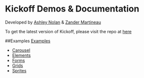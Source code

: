 # Kickoff Demos & Documentation

Developed by [Ashley Nolan](https://github.com/dragongraphics) & [Zander Martineau](https://github.com/mrmartineau)

To get the latest version of Kickoff, please visit the repo at [here](http://github.com/tmwagency/kickoff)

##Examples
<a href="http://tmwagency.github.com/kickoff/examples/">Examples</a>
<ul>
	<li><a href="http://tmwagency.github.com/kickoff/examples/carousel.html" title="Carousel">Carousel</a></li>
	<li><a href="http://tmwagency.github.com/kickoff/examples/elements.html" title="Elements">Elements</a></li>
	<li><a href="http://tmwagency.github.com/kickoff/examples/forms.html" title="Forms">Forms</a></li>
	<li><a href="http://tmwagency.github.com/kickoff/examples/grids.html" title="Grids">Grids</a></li>
	<li><a href="http://tmwagency.github.com/kickoff/examples/sprites.html" title="Sprites">Sprites</a></li>
</ul>
